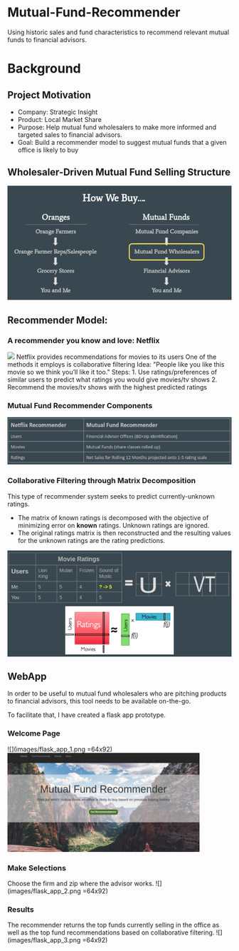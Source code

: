 # Mutual-Fund-Recommender
Using historic sales and fund characteristics to recommend relevant mutual funds to financial advisors.


# Background

## Project Motivation

- Company: Strategic Insight
- Product: Local Market Share
- Purpose: Help mutual fund wholesalers to make more informed and targeted sales to financial advisors.
- Goal: Build a recommender model to suggest mutual funds that a given office is likely to buy


## Wholesaler-Driven Mutual Fund Selling Structure

![](images/oranges.png)



## Recommender Model:

### A recommender you know and love: Netflix
![](images/top_picks_for_alex.png)
    Netflix provides recommendations for movies to its users
    One of the methods it employs is collaborative filtering
    Idea: "People like you like this movie so we think you’ll like it too."
    Steps:
        1. Use ratings/preferences of similar users to predict what ratings you would give movies/tv shows
        2. Recommend the movies/tv shows with the highest predicted ratings


### Mutual Fund Recommender Components

![](images/recommender_components.png)

### Collaborative Filtering through Matrix Decomposition

This type of recommender system seeks to predict currently-unknown ratings.
- The matrix of known ratings is decomposed with the objective of minimizing error on **known** ratings. Unknown ratings are ignored.
- The original ratings matrix is then reconstructed and the resulting values for the unknown ratings are the rating predictions.

![](images/matrix_decomp.png)

## WebApp

In order to be useful to mutual fund wholesalers who are pitching products to
financial advisors, this tool needs to be available on-the-go.

To facilitate that, I have created a flask app prototype.

### Welcome Page
![](images/flask_app_1.png =64x92)
<img src="images/flask_app_1.png" alt="drawing" width="432" height="222"/>

### Make Selections
Choose the firm and zip where the advisor works.
![](images/flask_app_2.png =64x92)

### Results
The recommender returns the top funds currently selling in the office as well
as the top fund recommendations based on collaborative filtering.
![](images/flask_app_3.png =64x92)
